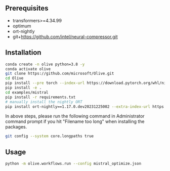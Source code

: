 ## Prerequisites
* transformers>=4.34.99
* optimum
* ort-nightly
* git+https://github.com/intel/neural-compressor.git

## Installation
```bash
conda create -n olive python=3.8 -y
conda activate olive
git clone https://github.com/microsoft/Olive.git
cd Olive
pip install --pre torch --index-url https://download.pytorch.org/whl/nightly/cpu
pip install -e .
cd examples/mistral
pip install -r requirements.txt
# manually install the nightly ORT
pip install ort-nightly==1.17.0.dev20231225002 --extra-index-url https://aiinfra.pkgs.visualstudio.com/PublicPackages/_packaging/ORT-Nightly/pypi/simple/
```

In above steps, please run the following command in Administrator command prompt if you hit "Filename too long" when installing the packages.
```bash
git config --system core.longpaths true
```

## Usage
```bash
python -m olive.workflows.run --config mistral_optimize.json
```
